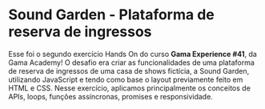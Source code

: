 # Sound Garden - Plataforma de reserva de ingressos

Esse foi o segundo exercício Hands On do curso **Gama Experience #41**, da Gama Academy! O desafio era criar as funcionalidades de uma plataforma de reserva de ingressos de uma casa de shows fictícia, a Sound Garden, utilizando JavaScript e tendo como base o layout previamente feito em HTML e CSS. Nesse exercício, aplicamos principalmente os conceitos de APIs, loops, funções assíncronas, promises e responsividade.

